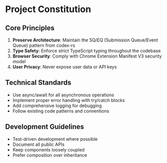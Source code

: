# Project Constitution

## Core Principles
1. **Preserve Architecture**: Maintain the SQ/EQ (Submission Queue/Event Queue) pattern from codex-rs
2. **Type Safety**: Enforce strict TypeScript typing throughout the codebase
3. **Browser Security**: Comply with Chrome Extension Manifest V3 security model
4. **User Privacy**: Never expose user data or API keys

## Technical Standards
- Use async/await for all asynchronous operations
- Implement proper error handling with try/catch blocks
- Add comprehensive logging for debugging
- Follow existing code patterns and conventions

## Development Guidelines
- Test-driven development where possible
- Document all public APIs
- Keep components loosely coupled
- Prefer composition over inheritance
